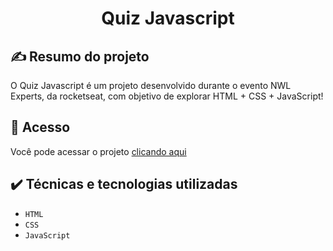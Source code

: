<h1 align="center"> Quiz Javascript </h1>

## ✍️ Resumo do projeto
O Quiz Javascript é um projeto desenvolvido durante o evento NWL Experts, da rocketseat, com objetivo de explorar HTML + CSS + JavaScript!

## 🔗 Acesso
Você pode acessar o projeto [clicando aqui](https://iolandalopes.github.io/nlw-experts/)

## ✔️ Técnicas e tecnologias utilizadas

- ``HTML``
- ``CSS``
- ``JavaScript``
